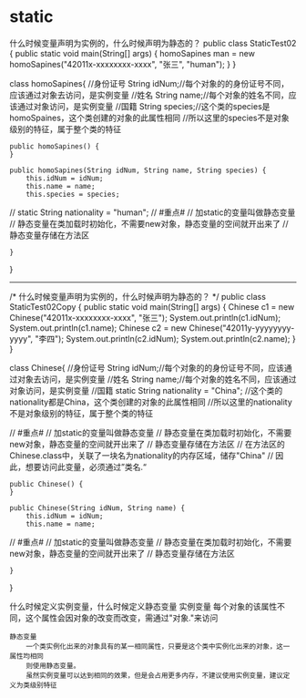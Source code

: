 # static

什么时候变量声明为实例的，什么时候声明为静态的？
public class StaticTest02 {
    public static void main(String[] args) {
        homoSapines man = new homoSapines("42011x-xxxxxxxx-xxxx", "张三", "human");
    }
}

class homoSapines{
    //身份证号
    String idNum;//每个对象的的身份证号不同，应该通过对象去访问，是实例变量
    //姓名
    String name;//每个对象的姓名不同，应该通过对象访问，是实例变量
    //国籍
    String species;//这个类的species是homoSpaines，这个类创建的对象的此属性相同
    //所以这里的species不是对象级别的特征，属于整个类的特征

    public homoSapines() {
    }
    
    public homoSapines(String idNum, String name, String species) {
        this.idNum = idNum;
        this.name = name;
        this.species = species;
//    static String nationality = "human";
//    #重点#
//      加static的变量叫做静态变量
//      静态变量在类加载时初始化，不需要new对象，静态变量的空间就开出来了
//      静态变量存储在方法区

    }
}


-------------------------------------------------------------------------------------------------------------------------------------
/*
    什么时候变量声明为实例的，什么时候声明为静态的？
 */
public class StaticTest02Copy {
    public static void main(String[] args) {
        Chinese c1 = new Chinese("42011x-xxxxxxxx-xxxx", "张三");
        System.out.println(c1.idNum);
        System.out.println(c1.name);
        Chinese c2 = new Chinese("42011y-yyyyyyyy-yyyy", "李四");
        System.out.println(c2.idNum);
        System.out.println(c2.name);
    }
}

class Chinese{
    //身份证号
    String idNum;//每个对象的的身份证号不同，应该通过对象去访问，是实例变量
    //姓名
    String name;//每个对象的姓名不同，应该通过对象访问，是实例变量
    //国籍
    static String nationality = "China";
    //这个类的nationality都是China，这个类创建的对象的此属性相同
    //所以这里的nationality不是对象级别的特征，属于整个类的特征

//    #重点#
//      加static的变量叫做静态变量
//      静态变量在类加载时初始化，不需要new对象，静态变量的空间就开出来了
//      静态变量存储在方法区
//      在方法区的Chinese.class中，关联了一块名为nationality的内存区域，储存"China"
//      因此，想要访问此变量，必须通过”类名.“

    public Chinese() {
    }
    
    public Chinese(String idNum, String name) {
        this.idNum = idNum;
        this.name = name;
//    #重点#
//      加static的变量叫做静态变量
//      静态变量在类加载时初始化，不需要new对象，静态变量的空间就开出来了
//      静态变量存储在方法区

    }
}


什么时候定义实例变量，什么时候定义静态变量
	实例变量
		每个对象的该属性不同，这个属性会因对象的改变而改变，需通过"对象."来访问
		
	静态变量
		一个类实例化出来的对象具有的某一相同属性，只要是这个类中实例化出来的对象，这一属性均相同
		则使用静态变量。
		虽然实例变量可以达到相同的效果，但是会占用更多内存，不建议使用实例变量，建议定义为类级别特征